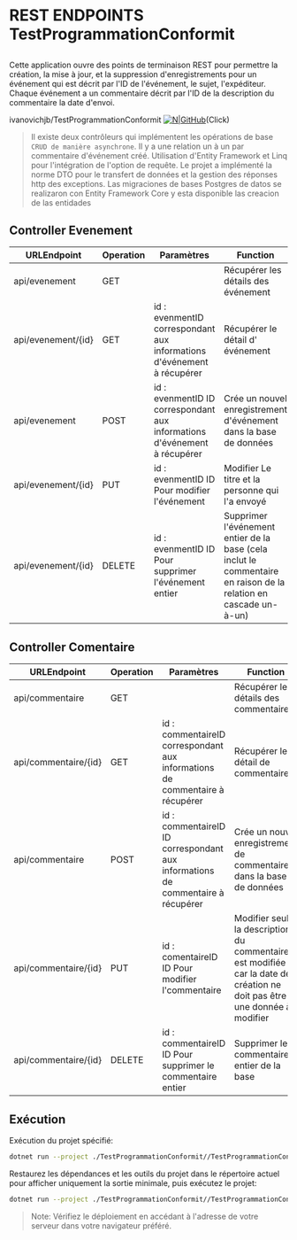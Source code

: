 # REST ENDPOINTS TestProgrammationConformit
## 
Cette application ouvre des points de terminaison REST pour permettre la création, la mise à jour, et la suppression d'enregistrements pour un événement qui est décrit par l'ID de l'événement, le sujet, l'expéditeur. Chaque événement a un commentaire décrit par l'ID de la description du commentaire la date d'envoi. 

ivanovichjb/TestProgrammationConformit
[![N|GitHub](https://encrypted-tbn0.gstatic.com/images?q=tbn:ANd9GcS5FtWop0sp2E8gDQCzBHRoESzIvLJHLo5VF9RlhHk&usqp=CAU)](https://github.com/ivanovichjb/TestProgrammationConformit)(Click)

> Il existe deux contrôleurs qui implémentent les opérations de base `CRUD de manière asynchrone`. Il y a une relation un à un par commentaire d'événement créé. Utilisation d'Entity Framework et Linq pour l'intégration de l'option de requête. Le projet a implémenté la norme DTO pour le transfert de données et la gestion des réponses http des exceptions. Las migraciones de bases Postgres de datos se realizaron con Entity Framework Core y esta disponible las creacion de las entidades


## Controller Evenement

| URLEndpoint | Operation | Paramètres | Function | Retour
| ------ | ------ | ------ | ------ | ------ |
| api/evenement | GET | | Récupérer les détails des événement | JSON objet de réponse |
| api/evenement/{id} | GET | id : evenmentID correspondant aux informations d'événement à récupérer| Récupérer le détail d' événement |  JSON objet de réponse |
| api/evenement | POST | id : evenmentID ID correspondant aux informations d'événement à récupérer| Crée un nouvel enregistrement d'événement dans la base de données | Response Created|
| api/evenement/{id} | PUT | id : evenmentID ID Pour modifier l'événement | Modifier Le titre et la personne qui l'a envoyé | Response No Content
| api/evenement/{id} | DELETE | id : evenmentID ID Pour supprimer l'événement entier | Supprimer l'événement entier de la base (cela inclut le commentaire en raison de la relation en cascade un-à-un) | Response No Content

## Controller Comentaire

| URLEndpoint | Operation | Paramètres | Function | Retour
| ------ | ------ | ------ | ------ | ------ |
| api/commentaire | GET | | Récupérer les détails des commentaire | JSON objet de réponse |
| api/commentaire/{id} | GET | id : commentaireID correspondant aux informations de commentaire à récupérer| Récupérer le détail de commentaire |  JSON objet de réponse |
| api/commentaire | POST | id : commentaireID ID correspondant aux informations de commentaire à récupérer| Crée un nouvel enregistrement de commentaire dans la base de données | Response Created|
| api/commentaire/{id} | PUT | id : comentaireID ID Pour modifier l'commentaire | Modifier seule la description du commentaire est modifiée car la date de création ne doit pas être une donnée à modifier | Response No Content
| api/commentaire/{id} | DELETE | id : commentaireID ID Pour supprimer le commentaire entier | Supprimer le commentaire entier de la base | Response No Content

## Exécution
Exécution du projet spécifié:
```sh
dotnet run --project ./TestProgrammationConformit//TestProgrammationConformit.csproj
```
Restaurez les dépendances et les outils du projet dans le répertoire actuel pour afficher uniquement la sortie minimale, puis exécutez le projet:
```sh
dotnet run --project ./TestProgrammationConformit//TestProgrammationConformit.csproj
```

> Note: Vérifiez le déploiement en accédant à l'adresse de votre serveur dans
votre navigateur préféré.


